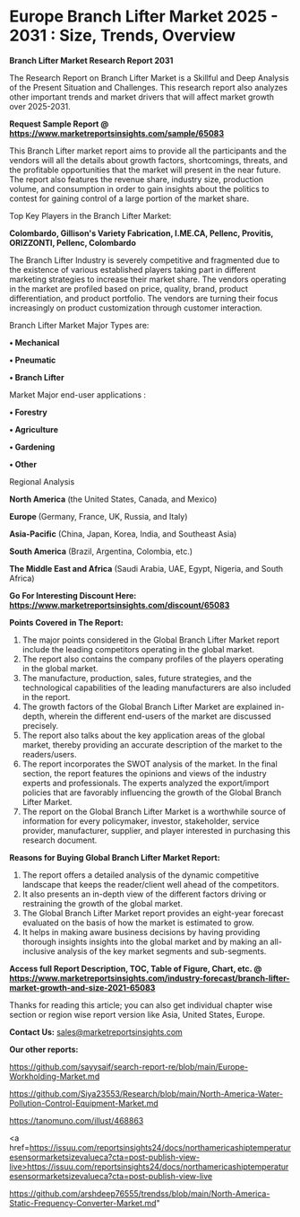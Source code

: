# Europe Branch Lifter Market 2025 - 2031 : Size, Trends, Overview

<strong>Branch Lifter Market Research Report 2031</strong>

The Research Report on Branch Lifter Market is a Skillful and Deep Analysis of the Present Situation and Challenges. This research report also analyzes other important trends and market drivers that will affect market growth over 2025-2031.

<strong>Request Sample Report @ <a href=https://www.marketreportsinsights.com/sample/65083>https://www.marketreportsinsights.com/sample/65083</a></strong>

This Branch Lifter market report aims to provide all the participants and the vendors will all the details about growth factors, shortcomings, threats, and the profitable opportunities that the market will present in the near future. The report also features the revenue share, industry size, production volume, and consumption in order to gain insights about the politics to contest for gaining control of a large portion of the market share.

Top Key Players in the Branch Lifter Market:

<strong>Colombardo, Gillison&#39;s Variety Fabrication, I.ME.CA, Pellenc, Provitis, ORIZZONTI, Pellenc, Colombardo</strong>

The Branch Lifter Industry is severely competitive and fragmented due to the existence of various established players taking part in different marketing strategies to increase their market share. The vendors operating in the market are profiled based on price, quality, brand, product differentiation, and product portfolio. The vendors are turning their focus increasingly on product customization through customer interaction.

Branch Lifter Market Major Types are:

<strong>• Mechanical

• Pneumatic

• Branch Lifter</strong>

Market Major end-user applications :

<strong>• Forestry

• Agriculture

• Gardening

• Other</strong>

Regional Analysis

</u><strong><b>North America</b></strong> (the United States, Canada, and Mexico)

<strong><b>Europe </b></strong>(Germany, France, UK, Russia, and Italy)

<strong><b>Asia-Pacific</b></strong> (China, Japan, Korea, India, and Southeast Asia)

<strong><b>South America</b></strong> (Brazil, Argentina, Colombia, etc.)

<strong><b>The Middle East and Africa</b></strong> (Saudi Arabia, UAE, Egypt, Nigeria, and South Africa)

<strong>Go For Interesting Discount Here: <a href=https://www.marketreportsinsights.com/discount/65083>https://www.marketreportsinsights.com/discount/65083</a></strong>

<strong>Points Covered in The Report:</strong>
<ol>
  <li>The major points considered in the Global Branch Lifter Market report include the leading competitors operating in the global market.</li>
  <li>The report also contains the company profiles of the players operating in the global market.</li>
  <li>The manufacture, production, sales, future strategies, and the technological capabilities of the leading manufacturers are also included in the report.</li>
  <li>The growth factors of the Global Branch Lifter Market are explained in-depth, wherein the different end-users of the market are discussed precisely.</li>
  <li>The report also talks about the key application areas of the global market, thereby providing an accurate description of the market to the readers/users.</li>
  <li>The report incorporates the SWOT analysis of the market. In the final section, the report features the opinions and views of the industry experts and professionals. The experts analyzed the export/import policies that are favorably influencing the growth of the Global Branch Lifter Market.</li>
  <li>The report on the Global Branch Lifter Market is a worthwhile source of information for every policymaker, investor, stakeholder, service provider, manufacturer, supplier, and player interested in purchasing this research document.</li>
</ol>
<strong>Reasons for Buying Global Branch Lifter Market Report:</strong>

<ol>
  <li>The report offers a detailed analysis of the dynamic competitive landscape that keeps the reader/client well ahead of the competitors.</li>
  <li>It also presents an in-depth view of the different factors driving or restraining the growth of the global market.</li>
  <li>The Global Branch Lifter Market report provides an eight-year forecast evaluated on the basis of how the market is estimated to grow.</li>
  <li>It helps in making aware business decisions by having providing thorough insights insights into the global market and by making an all-inclusive analysis of the key market segments and sub-segments.</li>
</ol>
<strong>Access full Report Description, TOC, Table of Figure, Chart, etc. @ <a href=https://www.marketreportsinsights.com/industry-forecast/branch-lifter-market-growth-and-size-2021-65083>https://www.marketreportsinsights.com/industry-forecast/branch-lifter-market-growth-and-size-2021-65083</a></strong>


Thanks for reading this article; you can also get individual chapter wise section or region wise report version like Asia, United States, Europe.

<strong>Contact Us:</strong>
sales@marketreportsinsights.com

<strong>Our other reports:</strong>

<a href=https://github.com/sayysaif/search-report-re/blob/main/Europe-Workholding-Market.md>https://github.com/sayysaif/search-report-re/blob/main/Europe-Workholding-Market.md</a>

<a href=https://github.com/Siya23553/Research/blob/main/North-America-Water-Pollution-Control-Equipment-Market.md>https://github.com/Siya23553/Research/blob/main/North-America-Water-Pollution-Control-Equipment-Market.md</a>

<a href=https://tanomuno.com/illust/468863>https://tanomuno.com/illust/468863</a>

<a href=https://issuu.com/reportsinsights24/docs/northamericashiptemperaturesensormarketsizevalueca?cta=post-publish-view-live>https://issuu.com/reportsinsights24/docs/northamericashiptemperaturesensormarketsizevalueca?cta=post-publish-view-live</a>

<a href=https://github.com/arshdeep76555/trendss/blob/main/North-America-Static-Frequency-Converter-Market.md>https://github.com/arshdeep76555/trendss/blob/main/North-America-Static-Frequency-Converter-Market.md</a>"
